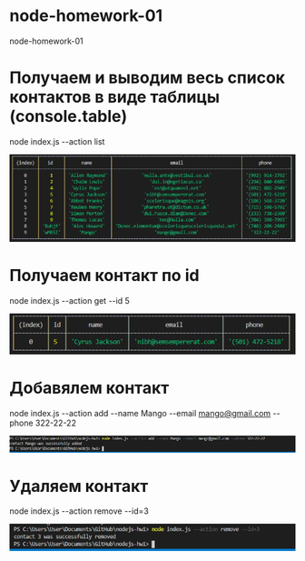 # node-homework-01
node-homework-01

# Получаем и выводим весь список контактов в виде таблицы (console.table)
node index.js --action list

![List](foto/1.png)

# Получаем контакт по id
node index.js --action get --id 5

![Get](foto/2.png)

# Добавялем контакт
node index.js --action add --name Mango --email mango@gmail.com --phone 322-22-22

![Add](foto/3.png)

# Удаляем контакт
node index.js --action remove --id=3

![Remove](foto/4.png)